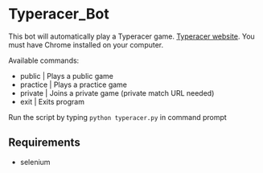# Typeracer_Bot
This bot will automatically play a Typeracer game. [Typeracer website](https://play.typeracer.com/).
You must have Chrome installed on your computer.

Available commands:
- public | Plays a public game
- practice | Plays a practice game
- private | Joins a private game (private match URL needed)
- exit | Exits program

Run the script by typing `python typeracer.py` in command prompt

## Requirements
- selenium
